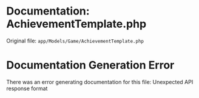 # Documentation: AchievementTemplate.php

Original file: `app/Models/Game/AchievementTemplate.php`

# Documentation Generation Error

There was an error generating documentation for this file: Unexpected API response format